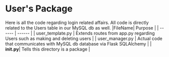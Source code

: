 # User's Package
Here is all the code regarding login related affairs.
All code is directly related to the Users table in our MySQL db as well.
|FileName| Purpose |
| ------ | ------ |
| user_template.py | Extends routes from app.py regarding Users such as making and deleting users |
| user_manager.py | Actual code that communicates with MySQL db database via Flask SQLAlchemy |
| __init.py__| Tells this directory is a package |
